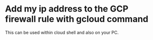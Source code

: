 # Add my ip address to the GCP firewall rule with gcloud command
This can be used within cloud shell and also on your PC.
